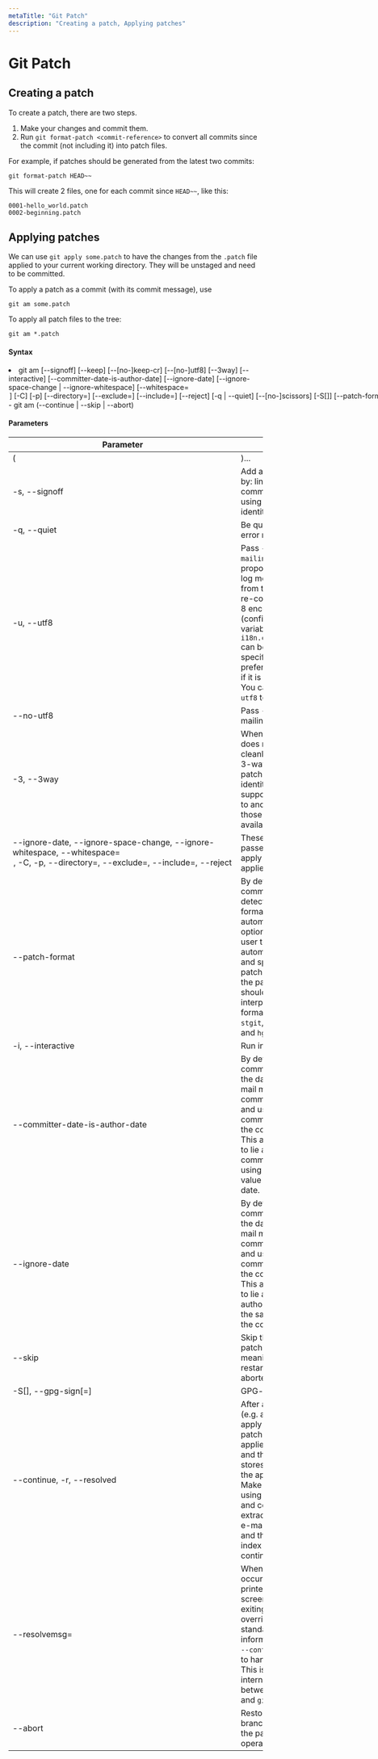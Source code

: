 ```yaml
---
metaTitle: "Git Patch"
description: "Creating a patch, Applying patches"
---
```


# Git Patch

## Creating a patch

To create a patch, there are two steps.

1. Make your changes and commit them.
1. Run `git format-patch <commit-reference>` to convert all commits since the commit <commit-reference> (not including it) into patch files.

For example, if patches should be generated from the latest two commits:

```git
git format-patch HEAD~~

```

This will create 2 files, one for each commit since `HEAD~~`, like this:

```git
0001-hello_world.patch
0002-beginning.patch

```

## Applying patches

We can use `git apply some.patch` to have the changes from the `.patch` file applied to your current working directory. They will be unstaged and need to be committed.

To apply a patch as a commit (with its commit message), use

```git
git am some.patch

```

To apply all patch files to the tree:

```git
git am *.patch

```

#### Syntax

<li>git am [--signoff] [--keep] [--[no-]keep-cr] [--[no-]utf8]
[--3way] [--interactive] [--committer-date-is-author-date]
[--ignore-date] [--ignore-space-change | --ignore-whitespace]
[--whitespace=<option>] [-C<n>] [-p<n>] [--directory=<dir>]
[--exclude=<path>] [--include=<path>] [--reject] [-q | --quiet]
[--[no-]scissors] [-S[<keyid>]] [--patch-format=<format>]
[(<mbox> | <Maildir>)...]</li>
- git am (--continue | --skip | --abort)

#### Parameters

| Parameter                                                                                                                                                       | Details                                                                                                                                                                                                                                                                                    |
| --------------------------------------------------------------------------------------------------------------------------------------------------------------- | ------------------------------------------------------------------------------------------------------------------------------------------------------------------------------------------------------------------------------------------------------------------------------------------ |
| (<mbox>                                                                                                                                                         | <Maildir>)...                                                                                                                                                                                                                                                                              | The list of mailbox files to read patches from. If you do not supply this argument, the command reads from the standard input. If you supply directories, they will be treated as Maildirs. |
| -s, --signoff                                                                                                                                                   | Add a Signed-off-by: line to the commit message, using the committer identity of yourself.                                                                                                                                                                                                 |
| -q, --quiet                                                                                                                                                     | Be quiet. Only print error messages.                                                                                                                                                                                                                                                       |
| -u, --utf8                                                                                                                                                      | Pass `-u` flag to `git mailinfo`. The proposed commit log message taken from the e-mail is re-coded into UTF-8 encoding (configuration variable `i18n.commitencoding` can be used to specify project’s preferred encoding if it is not UTF-8). You can use `--no-utf8` to override this.   |
| --no-utf8                                                                                                                                                       | Pass -n flag to git mailinfo.                                                                                                                                                                                                                                                              |
| -3, --3way                                                                                                                                                      | When the patch does not apply cleanly, fall back on 3-way merge if the patch records the identity of blobs it is supposed to apply to and we have those blobs available locally.                                                                                                           |
| --ignore-date, --ignore-space-change, --ignore-whitespace, --whitespace=<option>, -C<n>, -p<n>, --directory=<dir>, --exclude=<path>, --include=<path>, --reject | These flags are passed to the git apply program that applies the patch.                                                                                                                                                                                                                    |
| --patch-format                                                                                                                                                  | By default the command will try to detect the patch format automatically. This option allows the user to bypass the automatic detection and specify the patch format that the patch(es) should be interpreted as. Valid formats are `mbox`, `stgit`, `stgit-series`, and `hg`.             |
| -i, --interactive                                                                                                                                               | Run interactively.                                                                                                                                                                                                                                                                         |
| --committer-date-is-author-date                                                                                                                                 | By default the command records the date from the e-mail message as the commit author date, and uses the time of commit creation as the committer date. This allows the user to lie about the committer date by using the same value as the author date.                                    |
| --ignore-date                                                                                                                                                   | By default the command records the date from the e-mail message as the commit author date, and uses the time of commit creation as the committer date. This allows the user to lie about the author date by using the same value as the committer date.                                    |
| --skip                                                                                                                                                          | Skip the current patch. This is only meaningful when restarting an aborted patch.                                                                                                                                                                                                          |
| -S[<keyid>], --gpg-sign[=<keyid>]                                                                                                                               | GPG-sign commits.                                                                                                                                                                                                                                                                          |
| --continue, -r, --resolved                                                                                                                                      | After a patch failure (e.g. attempting to apply conflicting patch), the user has applied it by hand and the index file stores the result of the application. Make a commit using the authorship and commit log extracted from the e-mail message and the current index file, and continue. |
| --resolvemsg=<msg>                                                                                                                                              | When a patch failure occurs, `<msg>` will be printed to the screen before exiting. This overrides the standard message informing you to use `--continue` or `--skip` to handle the failure. This is solely for internal use between `git rebase` and `git am`.                             |
| --abort                                                                                                                                                         | Restore the original branch and abort the patching operation.                                                                                                                                                                                                                              |
